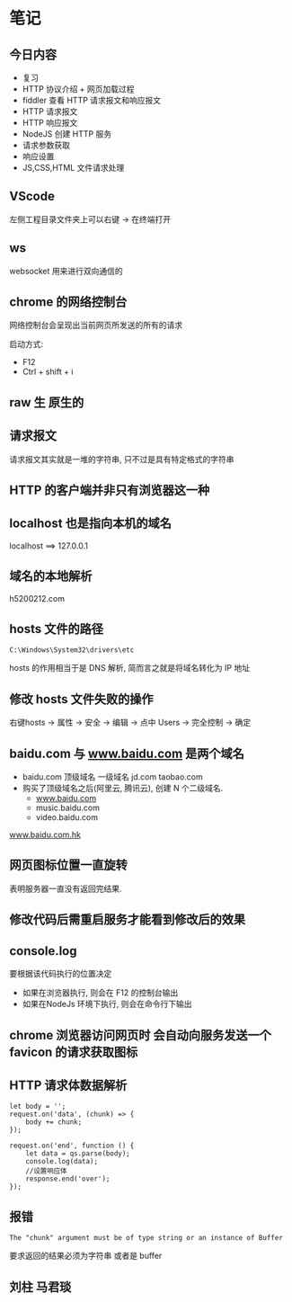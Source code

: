 # 笔记

## 今日内容
* 复习
* HTTP 协议介绍 + 网页加载过程
* fiddler 查看 HTTP 请求报文和响应报文
* HTTP 请求报文
* HTTP 响应报文
* NodeJS 创建 HTTP 服务
* 请求参数获取
* 响应设置
* JS,CSS,HTML 文件请求处理

## VScode
左侧工程目录文件夹上可以右键 -> 在终端打开

## ws
websocket 用来进行双向通信的

## chrome 的网络控制台
网络控制台会呈现出当前网页所发送的所有的请求

启动方式: 
* F12
* Ctrl + shift + i

## raw 生 原生的

## 请求报文
请求报文其实就是一堆的字符串, 只不过是具有特定格式的字符串

## HTTP 的客户端并非只有浏览器这一种

## localhost 也是指向本机的域名
localhost ==> 127.0.0.1

## 域名的本地解析
h5200212.com

## hosts 文件的路径
```
C:\Windows\System32\drivers\etc
```
hosts 的作用相当于是 DNS 解析, 简而言之就是将域名转化为 IP 地址

## 修改 hosts 文件失败的操作
右键hosts -> 属性 -> 安全 -> 编辑 -> 点中 Users -> 完全控制 -> 确定

## baidu.com 与 www.baidu.com 是两个域名
* baidu.com 顶级域名 一级域名  jd.com  taobao.com
* 购买了顶级域名之后(阿里云, 腾讯云), 创建 N 个二级域名.
  * www.baidu.com
  * music.baidu.com
  * video.baidu.com

www.baidu.com.hk 

## 网页图标位置一直旋转
表明服务器一直没有返回完结果.

## 修改代码后需重启服务才能看到修改后的效果

## console.log
要根据该代码执行的位置决定
* 如果在浏览器执行, 则会在 F12 的控制台输出
* 如果在NodeJs 环境下执行, 则会在命令行下输出

## chrome 浏览器访问网页时 会自动向服务发送一个 favicon 的请求获取图标

## HTTP 请求体数据解析
```
let body = '';
request.on('data', (chunk) => {
    body += chunk;
});

request.on('end', function () {
    let data = qs.parse(body);
    console.log(data);
    //设置响应体
    response.end('over');
});
```

## 报错
```
The "chunk" argument must be of type string or an instance of Buffer
```
要求返回的结果必须为字符串 或者是 buffer





















## 刘柱  马君琰







